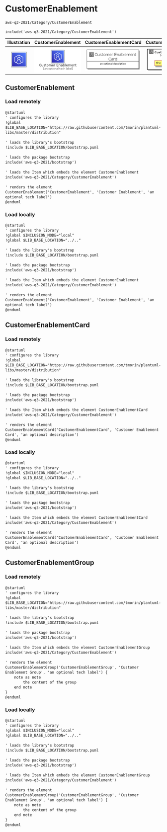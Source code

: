 # CustomerEnablement


```text
aws-q3-2021/Category/CustomerEnablement
```

```text
include('aws-q3-2021/Category/CustomerEnablement')
```



| Illustration | CustomerEnablement | CustomerEnablementCard | CustomerEnablementGroup |
| :---: | :---: | :---: | :---: |
| ![illustration for Illustration](../../aws-q3-2021/Category/CustomerEnablement.png) | ![illustration for CustomerEnablement](../../aws-q3-2021/Category/CustomerEnablement.Local.png) | ![illustration for CustomerEnablementCard](../../aws-q3-2021/Category/CustomerEnablementCard.Local.png) | ![illustration for CustomerEnablementGroup](../../aws-q3-2021/Category/CustomerEnablementGroup.Local.png) |




## CustomerEnablement

### Load remotely
```plantuml
@startuml
' configures the library
!global $LIB_BASE_LOCATION="https://raw.githubusercontent.com/tmorin/plantuml-libs/master/distribution"

' loads the library's bootstrap
!include $LIB_BASE_LOCATION/bootstrap.puml

' loads the package bootstrap
include('aws-q3-2021/bootstrap')

' loads the Item which embeds the element CustomerEnablement
include('aws-q3-2021/Category/CustomerEnablement')

' renders the element
CustomerEnablement('CustomerEnablement', 'Customer Enablement', 'an optional tech label')
@enduml
```

### Load locally
```plantuml
@startuml
' configures the library
!global $INCLUSION_MODE="local"
!global $LIB_BASE_LOCATION="../.."

' loads the library's bootstrap
!include $LIB_BASE_LOCATION/bootstrap.puml

' loads the package bootstrap
include('aws-q3-2021/bootstrap')

' loads the Item which embeds the element CustomerEnablement
include('aws-q3-2021/Category/CustomerEnablement')

' renders the element
CustomerEnablement('CustomerEnablement', 'Customer Enablement', 'an optional tech label')
@enduml
```

## CustomerEnablementCard

### Load remotely
```plantuml
@startuml
' configures the library
!global $LIB_BASE_LOCATION="https://raw.githubusercontent.com/tmorin/plantuml-libs/master/distribution"

' loads the library's bootstrap
!include $LIB_BASE_LOCATION/bootstrap.puml

' loads the package bootstrap
include('aws-q3-2021/bootstrap')

' loads the Item which embeds the element CustomerEnablementCard
include('aws-q3-2021/Category/CustomerEnablement')

' renders the element
CustomerEnablementCard('CustomerEnablementCard', 'Customer Enablement Card', 'an optional description')
@enduml
```

### Load locally
```plantuml
@startuml
' configures the library
!global $INCLUSION_MODE="local"
!global $LIB_BASE_LOCATION="../.."

' loads the library's bootstrap
!include $LIB_BASE_LOCATION/bootstrap.puml

' loads the package bootstrap
include('aws-q3-2021/bootstrap')

' loads the Item which embeds the element CustomerEnablementCard
include('aws-q3-2021/Category/CustomerEnablement')

' renders the element
CustomerEnablementCard('CustomerEnablementCard', 'Customer Enablement Card', 'an optional description')
@enduml
```

## CustomerEnablementGroup

### Load remotely
```plantuml
@startuml
' configures the library
!global $LIB_BASE_LOCATION="https://raw.githubusercontent.com/tmorin/plantuml-libs/master/distribution"

' loads the library's bootstrap
!include $LIB_BASE_LOCATION/bootstrap.puml

' loads the package bootstrap
include('aws-q3-2021/bootstrap')

' loads the Item which embeds the element CustomerEnablementGroup
include('aws-q3-2021/Category/CustomerEnablement')

' renders the element
CustomerEnablementGroup('CustomerEnablementGroup', 'Customer Enablement Group', 'an optional tech label') {
    note as note
        the content of the group
    end note
}
@enduml
```

### Load locally
```plantuml
@startuml
' configures the library
!global $INCLUSION_MODE="local"
!global $LIB_BASE_LOCATION="../.."

' loads the library's bootstrap
!include $LIB_BASE_LOCATION/bootstrap.puml

' loads the package bootstrap
include('aws-q3-2021/bootstrap')

' loads the Item which embeds the element CustomerEnablementGroup
include('aws-q3-2021/Category/CustomerEnablement')

' renders the element
CustomerEnablementGroup('CustomerEnablementGroup', 'Customer Enablement Group', 'an optional tech label') {
    note as note
        the content of the group
    end note
}
@enduml
```


